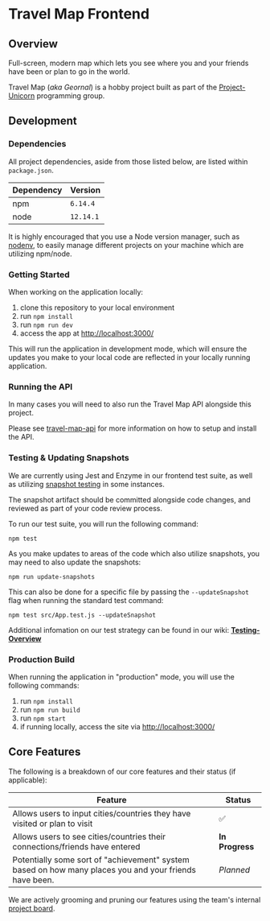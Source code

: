 # Travel Map Frontend

## Overview

Full-screen, modern map which lets you see where you and your friends have been or plan to go in the world.

Travel Map (_aka Geornal_) is a hobby project built as part of the [Project-Unicorn](https://projectunicorn.net/) programming group.

## Development

### Dependencies

All project dependencies, aside from those listed below, are listed within `package.json`.

| Dependency |  Version |
|---|---|
| npm | `6.14.4` |
| node | `12.14.1` |

It is highly encouraged that you use a Node version manager, such as [nodenv](https://github.com/nodenv/nodenv), to easily manage different projects on your machine which are utilizing npm/node.

### Getting Started

When working on the application locally:

1. clone this repository to your local environment
2. run `npm install`
3. run `npm run dev`
4. access the app at [http://localhost:3000/](http://localhost:3000/)

This will run the application in development mode, which will ensure the updates you make to your local code are reflected in your locally running application.

### Running the API

In many cases you will need to also run the Travel Map API alongside this project.

Please see [travel-map-api](https://github.com/projectunic0rn/travel-map-api) for more information on how to setup and install the API.

### Testing & Updating Snapshots

We are currently using Jest and Enzyme in our frontend test suite, as well as utilizing [snapshot testing](https://jestjs.io/docs/en/snapshot-testing) in some instances.

The snapshot artifact should be committed alongside code changes, and reviewed as part of your code review process.

To run our test suite, you will run the following command:

```
npm test
```

As you make updates to areas of the code which also utilize snapshots, you may need to also update the snapshots:

```
npm run update-snapshots
```

This can also be done for a specific file by passing the `--updateSnapshot` flag when running the standard test command:

```
npm test src/App.test.js --updateSnapshot
```

Additional infomation on our test strategy can be found in our wiki: **[Testing-Overview](https://github.com/projectunic0rn/travel-map-ui/wiki/Testing-Overview)**

### Production Build

When running the application in "production" mode, you will use the following commands:

1. run `npm install`
2. run `npm run build`
3. run `npm start`
4. if running locally, access the site via [http://localhost:3000/](http://localhost:3000/)

## Core Features

The following is a breakdown of our core features and their status (if applicable):

| Feature | Status |
|---------|--------|
| Allows users to input cities/countries they have visited or plan to visit | ✅ |
| Allows users to see cities/countries their connections/friends have entered | **In Progress** |
| Potentially some sort of "achievement" system based on how many places you and your friends have been. | _Planned_ |

We are actively grooming and pruning our features using the team's internal [project board](https://github.com/orgs/projectunic0rn/projects/10).
